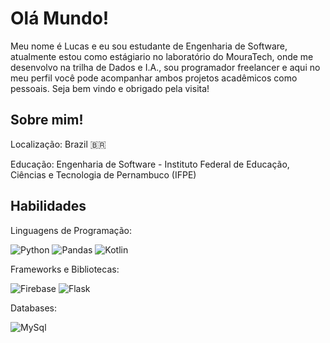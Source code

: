 <html>
  <body>
    <h1
      >Olá Mundo!
    </h1>
    <p>
      Meu nome é Lucas e eu sou estudante de Engenharia de Software, atualmente estou como estágiario no laboratório do MouraTech, onde me desenvolvo na trilha de Dados e I.A., sou programador freelancer e aqui no meu perfil você pode acompanhar ambos projetos acadêmicos como pessoais. Seja bem vindo e obrigado pela visita!
    </p>
    <h2> 
      Sobre mim!
    </h2>
  <p>
    Localização: Brazil 🇧🇷 
  </p>
    <p>
    Educação: Engenharia de Software - Instituto Federal de Educação, Ciências e Tecnologia de Pernambuco (IFPE)      
    </p>
    <h2>
      Habilidades
    </h2>
    <p> 
    Linguagens de Programação:
    </p>
    <p>
      <img src="https://img.shields.io/badge/Python-FFD43B?style=for-the-badge&logo=python&logoColor=blue" alt="Python">
      <img src="https://img.shields.io/badge/Pandas-2C2D72?style=for-the-badge&logo=pandas&logoColor=white" alt="Pandas">
      <img src="https://img.shields.io/badge/Kotlin-B125EA?style=for-the-badge&logo=kotlin&logoColor=white" alt="Kotlin">
    </p>
    <p>
      Frameworks e Bibliotecas:
    </p>
    <p>
      <img src="https://img.shields.io/badge/firebase-ffca28?style=for-the-badge&logo=firebase&logoColor=black" alt="Firebase">
      <img src="https://img.shields.io/badge/Flask-000000?style=for-the-badge&logo=flask&logoColor=white" alt="Flask">
    </p>
<p>
  Databases:
</p>
    <p>
      <img src="https://img.shields.io/badge/MySQL-005C84?style=for-the-badge&logo=mysql&logoColor=white" alt="MySql">
    </p>
  </body>

</html>
